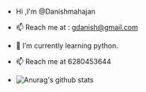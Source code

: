 - Hi ,I'm @Danishmahajan
- 📫 Reach me at : gdanish@gmail.com
- 🌱 I’m currently learning python.
- 📫 Reach me at 6280453644

- ![Anurag's github stats](https://github-readme-stats.vercel.app/api?username=Danishmahajan)
<!--
**Danishmahajan/Danishmahajan** is a ✨ _special_ ✨ repository because its `README.md` (this file) appears on your GitHub profile.

Here are some ideas to get you started:

- 🔭 I’m currently working on ...
- 🌱 I’m currently learning ...
- 👯 I’m looking to collaborate on ...
- 🤔 I’m looking for help with ...
- 💬 Ask me about ...
- 📫 How to reach me: ...
- 😄 Pronouns: ...
- ⚡ Fun fact: ...
-->
